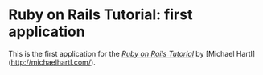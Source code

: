 # Ruby on Rails Tutorial: first application

This is the first application for the
[*Ruby on Rails Tutorial*](http://railstutorial.org)
by [Michael Hartl] (http://michaelhartl.com/).
